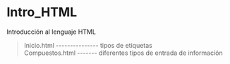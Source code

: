 # Intro_HTML
Introducción al lenguaje HTML
>Inicio.html --------------- tipos de etiquetas  
>Compuestos.html ------- diferentes tipos de entrada de información  
